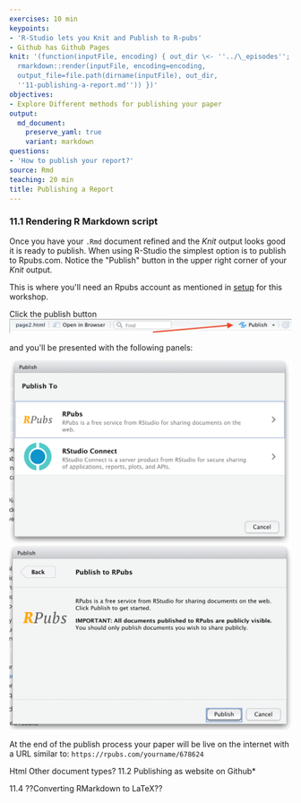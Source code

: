 ```yaml
---
exercises: 10 min
keypoints:
- 'R-Studio lets you Knit and Publish to R-pubs'
- Github has Github Pages
knit: '(function(inputFile, encoding) { out_dir \<- ''../\_episodes'';
  rmarkdown::render(inputFile, encoding=encoding,
  output_file=file.path(dirname(inputFile), out_dir,
  ''11-publishing-a-report.md'')) })'
objectives:
- Explore Different methods for publishing your paper
output:
  md_document:
    preserve_yaml: true
    variant: markdown
questions:
- 'How to publish your report?'
source: Rmd
teaching: 20 min
title: Publishing a Report
---
```


### 11.1 Rendering R Markdown script

Once you have your `.Rmd` document refined and the *Knit* output looks
good it is ready to publish. When using R-Studio the simplest option is
to publish to Rpubs.com. Notice the "Publish" button in the upper right
corner of your *Knit* output.

This is where you'll need an Rpubs account as mentioned in
[setup](#FIXME) for this workshop.

Click the publish button
![](../fig/r-studio-knit-publish-button-scrnshot.png)

and you'll be presented with the following panels:

![](../fig/11-r-studio-knit-publish-to-scrnshot.png)
![](../fig/11-r-studio-knit-publish-confirm-scrnshot.png)

At the end of the publish process your paper will be live on the
internet with a URL similar to: `https://rpubs.com/yourname/678624`

Html Other document types? 11.2 Publishing as website on Github\*

11.4 ??Converting RMarkdown to LaTeX??
